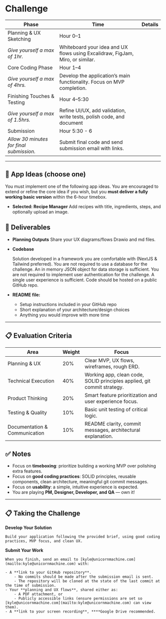 # Challenge

| **Phase**                                | **Time**                                                                      | **Details** |
| ---------------------------------------- | ----------------------------------------------------------------------------- | ----------- |
| Planning & UX Sketching                  | Hour 0–1                                                                      |
| _Give yourself a max of 1hr._            | Whiteboard your idea and UX flows using Excalidraw, FigJam, Miro, or similar. |
| Core Coding Phase                        | Hour 1–4                                                                      |
| _Give yourself a max of 4hrs._           | Develop the application’s main functionality. Focus on MVP completion.        |
| Finishing Touches & Testing              | Hour 4–5:30                                                                   |
| _Give yourself a max of 1.5hrs._         | Refine UI/UX, add validation, write tests, polish code, and document          |
| Submission                               | Hour 5:30 - 6                                                                 |
| _Allow 30 minutes for final submission._ | Submit final code and send submission email with links.                       |

---

## **🚀 App Ideas (choose one)**

You must implement one of the following app ideas.
You are encouraged to extend or refine the core idea if you wish, but you **must deliver a fully working basic version** within the 6-hour timebox.

- **Selected: Recipe Manager**
  Add recipes with title, ingredients, steps, and optionally upload an image.

## **🏁 Deliverables**

- **Planning Outputs**
  Share your UX diagrams/flows Drawio and md files.
- **Codebase**

  Solution developed in a framework you are comfortable with (NextJS & Tailwind preferred).
  You are not required to use a database for the challenge. An in memory JSON object for data storage is sufficient.
  You are not required to implement user authentication for the challenge. A single user experience is sufficient.
  Code should be hosted on a public GitHub repo.

- **README file:**
  - Setup instructions included in your GitHub repo
  - Short explanation of your architecture/design choices
  - Anything you would improve with more time

---

## **📋 Evaluation Criteria**

| **Area**                      | **Weight** | **Focus**                                                               |
| ----------------------------- | ---------- | ----------------------------------------------------------------------- |
| Planning & UX                 | 20%        | Clear MVP, UX flows, wireframes, rough ERD.                             |
| Technical Execution           | 40%        | Working app, clean code, SOLID principles applied, git commit strategy. |
| Product Thinking              | 20%        | Smart feature prioritization and user experience focus.                 |
| Testing & Quality             | 10%        | Basic unit testing of critical logic.                                   |
| Documentation & Communication | 10%        | README clarity, commit messages, architectural explanation.             |

## **✅ Notes**

- Focus on **timeboxing**: prioritize building a working MVP over polishing extra features.
- Focus on **good coding practices**: SOLID principles, reusable components, clean architecture, meaningful git commit messages.
- Focus on **usability**: a simple, intuitive experience is expected.
- You are playing **PM, Designer, Developer, and QA** — own it!

---

## **📋 Taking the Challenge**

**Develop Your Solution**

    Build your application following the provided brief, using good coding practices, MVP focus, and clean UX.

**Submit Your Work**

    When you finish, send an email to [kyle@unicornmachine.com](mailto:kyle@unicornmachine.com) with:

    - A **link to your GitHub repository**.
        - No commits should be made after the submission email is sent.
        - The repository will be cloned at the state of the last commit at the time of submission.
    - Your **planning and UX flows**, shared either as:
        - A PDF attachment, or
        - Publicly accessible links (ensure permissions are set so [kyle@unicornmachine.com](mailto:kyle@unicornmachine.com) can view them).
    - A **link to your screen recording**, ****Google Drive recommended.
